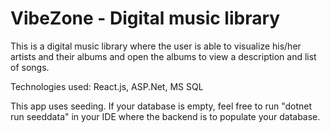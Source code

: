 # VibeZone - Digital music library
This is a digital music library where the user is able to visualize his/her artists and their albums and open the albums to view a description and list of songs.

Technologies used: React.js, ASP.Net, MS SQL

This app uses seeding. If your database is empty, feel free to run "dotnet run seeddata" in your IDE where the backend is to populate your database.
